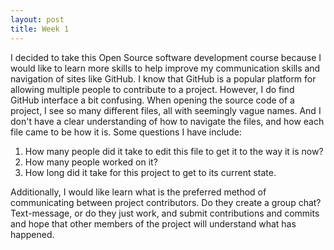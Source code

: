 ```yaml
---
layout: post
title: Week 1
---
```


I decided to take this Open Source software development course because I would like to learn more skills to help improve my communication skills and navigation of sites like GitHub. I know that GitHub is a popular platform for allowing multiple people to contribute to a project. However, I do find GitHub interface a bit confusing. When opening the source code of a project, I see so many different files, all with seemingly vague names. And I don't have a clear understanding of how to navigate the files, and how each file came to be how it is. 
Some questions I have include: 
1. How many people did it take to edit this file to get it to the way it is now? 
2. How many people worked on it?
3. How long did it take for this project to get to its current state. 

Additionally, I would like learn what is the preferred method of communicating between project contributors.
Do they create a group chat? Text-message, or do they just work, and submit contributions and commits and hope that other members of the project will understand what has happened.




